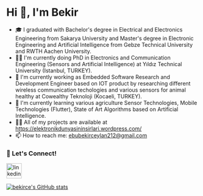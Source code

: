 # Hi 👋, I'm Bekir

- 🎓 I graduated with Bachelor's degree in Electrical and Electronics Engineering from Sakarya University and Master's degree in Electronic Engineering and Artificial Intelligence from Gebze Technical University and RWTH Aachen University.
- 👩‍🎓 I'm currently doing PhD in Electronics and Communication Engineering (Sensors and Artificial Intelligence) at Yıldız Technical University (Istanbul, TURKEY).
- 🧠 I'm currently working as Embedded Software Research and Development Engineer based on IOT product by researching different wireless communication techologies and various sensors for animal healthy at Cowealthy Teknoloji (Kocaeli, TURKEY).
- 🌱 I'm currently learning various agriculture Sensor Technologies, Mobile Technologies (Flutter), State of Art Algorithms based on Artificial Intelligence.
- 👨‍💻 All of my projects are available at https://elektronikdunyasininsirlari.wordpress.com/
- 📫 How to reach me: ebubekirceylan212@gmail.com

### 🔗 Let's Connect!

[<img src='https://cdn.jsdelivr.net/npm/simple-icons@3.0.1/icons/linkedin.svg' alt='linkedin' height='40'>](https://www.linkedin.com/in/ebubekir-ceylan-74ab4b87/)  


[![bekirce's GitHub stats](https://github-readme-stats.vercel.app/api?username=bekirce)](https://github.com/bekirce/github-readme-stats)
